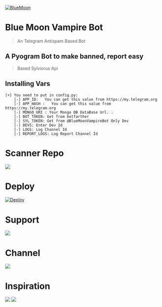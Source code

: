 [![BlueMoon](https://telegra.ph/file/0daea386ad7d907d78f61.jpg "BlueMoon")](https://github.com/sylviorus/bluemoonvampire "BlueMoon")


# Blue Moon Vampire Bot
> An Telegram Antispam Based Bot 

## A Pyogram Bot to make banned, report easy 
> Based Sylviorus Api

## Installing Vars 
```
[+] You need to put in config.py:
    [-] APP_ID:   You can get this value from https://my.telegram.org
    [-] APP_HASH :   You can get this value from https://my.telegram.org
    [-] MONGO_URI : Your Mongo DB DataBase Url. .
    [-] BOT_TOKEN: Get from botfarther
    [-] SYL_TOKEN: Get from @BlueMoonVampireBot Only Dev
    [-] DEVS: Enter Dev Id
    [-] LOGS: Log Channel Id
    [-] REPORT_LOGS: Log Report Channel Id
```

# Scanner Repo
<a href="https://github.com/Sylviorus/BlueMoonVampireBot/tree/Scanner"><img src="https://img.shields.io/badge/ScannerRepo-red.svg?logo=Github"></a>

# Deploy 
[![Deploy](https://www.herokucdn.com/deploy/button.svg)](https://heroku.com/deploy?template=https://github.com/tobixy/BlueMoonVampireBot.git)

# Support
<a href="https://t.me/botsupportx"><img src="https://img.shields.io/badge/Join-Telegram%20Channel-red.svg?logo=Telegram"></a>

# Channel
<a href="https://t.me/SylviorusSystems"><img src="https://img.shields.io/badge/Join-Telegram%20Group-blue.svg?logo=telegram"></a>

# Inspiration 
<a href="https://github.com/MinistryOfWelfare"><img src="https://img.shields.io/badge/SibylSystem-red.svg?logo=Github"></a>
<a href="https://github.com/SpamWatch"><img src="https://img.shields.io/badge/SpamWatch-red.svg?logo=Github"></a>
